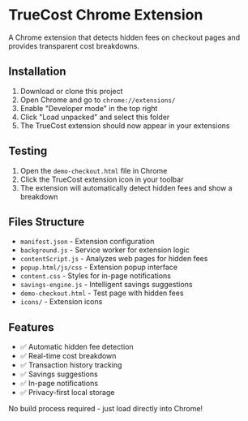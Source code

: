 # TrueCost Chrome Extension

A Chrome extension that detects hidden fees on checkout pages and provides transparent cost breakdowns.

## Installation

1. Download or clone this project
2. Open Chrome and go to `chrome://extensions/`
3. Enable "Developer mode" in the top right
4. Click "Load unpacked" and select this folder
5. The TrueCost extension should now appear in your extensions

## Testing

1. Open the `demo-checkout.html` file in Chrome
2. Click the TrueCost extension icon in your toolbar
3. The extension will automatically detect hidden fees and show a breakdown

## Files Structure

- `manifest.json` - Extension configuration
- `background.js` - Service worker for extension logic
- `contentScript.js` - Analyzes web pages for hidden fees
- `popup.html/js/css` - Extension popup interface
- `content.css` - Styles for in-page notifications
- `savings-engine.js` - Intelligent savings suggestions
- `demo-checkout.html` - Test page with hidden fees
- `icons/` - Extension icons

## Features

- ✅ Automatic hidden fee detection
- ✅ Real-time cost breakdown
- ✅ Transaction history tracking
- ✅ Savings suggestions
- ✅ In-page notifications
- ✅ Privacy-first local storage

No build process required - just load directly into Chrome!
